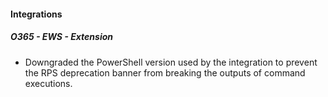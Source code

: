 
#### Integrations
##### O365 - EWS - Extension
- Downgraded the PowerShell version used by the integration to prevent the RPS deprecation banner from breaking the 
  outputs of command executions.

